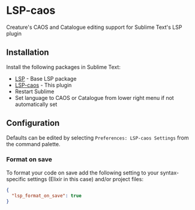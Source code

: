 # LSP-caos

Creature's CAOS and Catalogue editing support for Sublime Text's LSP plugin

## Installation

Install the following packages in Sublime Text:
* [LSP](https://packagecontrol.io/packages/LSP) - Base LSP package
* [LSP-caos](https://packagecontrol.io/packages/LSP-caos) - This plugin
* Restart Sublime
* Set language to CAOS or Catalogue from lower right menu if not automatically set

## Configuration

Defaults can be edited by selecting `Preferences: LSP-caos Settings` from the
command palette.

### Format on save

To format your code on save add the following setting to your syntax-specific settings (Elixir in this case) and/or project files:

```json
{
  "lsp_format_on_save": true
}
```